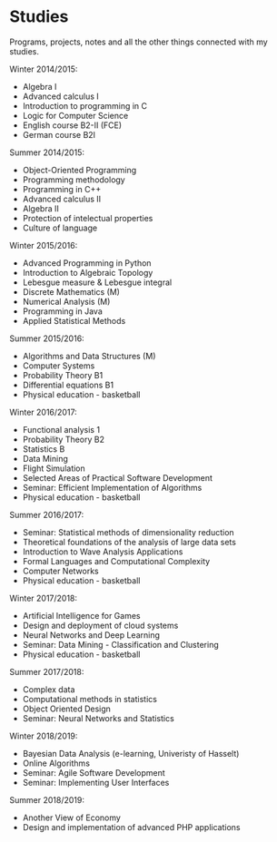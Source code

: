 # Studies

Programs, projects, notes and all the other things connected with my studies.

Winter 2014/2015:

* Algebra I
* Advanced calculus I
* Introduction to programming in C
* Logic for Computer Science
* English course B2-II (FCE)
* German course B2I

Summer 2014/2015:

* Object-Oriented Programming
* Programming methodology
* Programming in C++
* Advanced calculus II
* Algebra II
* Protection of intelectual properties
* Culture of language

Winter 2015/2016:

* Advanced Programming in Python
* Introduction to Algebraic Topology
* Lebesgue measure & Lebesgue integral
* Discrete Mathematics (M)
* Numerical Analysis (M)
* Programming in Java
* Applied Statistical Methods

Summer 2015/2016:

* Algorithms and Data Structures (M)
* Computer Systems
* Probability Theory B1
* Differential equations B1
* Physical education - basketball

Winter 2016/2017:

* Functional analysis 1
* Probability Theory B2
* Statistics B
* Data Mining
* Flight Simulation
* Selected Areas of Practical Software Development
* Seminar: Efficient Implementation of Algorithms
* Physical education - basketball

Summer 2016/2017:

* Seminar: Statistical methods of dimensionality reduction
* Theoretical foundations of the analysis of large data sets
* Introduction to Wave Analysis Applications
* Formal Languages and Computational Complexity
* Computer Networks
* Physical education - basketball

Winter 2017/2018:

* Artificial Intelligence for Games
* Design and deployment of cloud systems
* Neural Networks and Deep Learning
* Seminar: Data Mining - Classification and Clustering
* Physical education - basketball

Summer 2017/2018:

* Complex data
* Computational methods in statistics
* Object Oriented Design
* Seminar: Neural Networks and Statistics

Winter 2018/2019:

* Bayesian Data Analysis (e-learning, Univeristy of Hasselt)
* Online Algorithms
* Seminar: Agile Software Development
* Seminar: Implementing User Interfaces

Summer 2018/2019:

* Another View of Economy
* Design and implementation of advanced PHP applications


